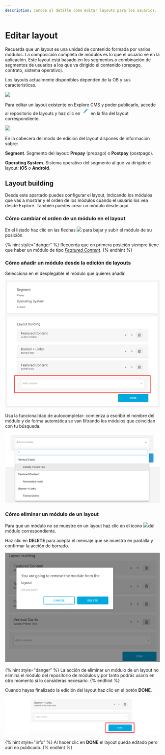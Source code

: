 ```yaml
---
description: Conoce al detalle cómo editar layouts para los usuarios.
---
```


# Editar layout

Recuerda que un layout es una unidad de contenido formada por varios módulos. La composición completa de módulos es lo que el usuario ve en la aplicación. Este layout está basado en los segmentos o combinación de segmentos de usuarios a los que va dirigido el contenido \(prepago, contrato, sistema operativo\).

Los layouts actualmente disponibles dependen de la OB y sus características.

![](https://lh6.googleusercontent.com/FdJIOgERcMtTfTcV7ehhcTKaYLbGIM4vmUoOPmxSg2VZDNA7FbPTJoaTrVQihA5_4EcQgYbGXjLsIrfNW4xX4YQ3gBA44iQOQl2MA2SNNcEtYtFfw3UN8HUXdS31GwVTzUsbOf7-)

Para editar un layout existente en Explore CMS y poder publicarlo, accede al repositorio de layouts y haz clic en ![](../.gitbook/assets/icono_editar.png) en la fila del layout correspondiente.

![](https://lh3.googleusercontent.com/t2IaTREbk-P1nHvx8nJ1SGOS423cQyTdPdvSRznGPXFFECYQFXtw9tPnHb3bd0-sARSPKaT7zExAC7_9bgmkfBc4JPQGykkLy8dmTp-Dd9gZuEz-x0SYAZ54TMKVhq0ikMiopJ73)

En la cabecera del modo de edición del layout dispones de información sobre:

**Segment**. Segmento del layout: **Prepay** \(prepago\) o **Postpay** \(postpago\).

**Operating System.** Sistema operativo del segmento al que va dirigido el layout: **iOS** o **Android**.

## Layout building

Desde este apartado puedes configurar el layout, indicando los módulos que vas a mostrar y el orden de los módulos cuando el usuario los vea desde Explore. También puedes crear un módulo desde aquí.

### Cómo cambiar el orden de un módulo en el layout

En el listado haz clic en las flechas ![](https://lh5.googleusercontent.com/VzfjcfEIrPHTLjp_bPrzRkNxpTM4IcMOY2uwN0-ZS4mQqX_ySYoDGL7-FUbKaEPhwY0IQsrvaqGokR0qdpReVgjg-F3U6rLteuZDl3Wc4wpmFbK2sy9Kq7hiaIh5faycHrlgB2ED) para bajar y subir el módulo de su posición.

{% hint style="danger" %}
Recuerda que en primera posición siempre tiene que haber un módulo de tipo [_Featured Content_](../modulo/crear-modulo/featured-content.md).
{% endhint %}

### Cómo añadir un módulo desde la edición de layouts

Selecciona en el desplegable el módulo que quieres añadir.

![](../.gitbook/assets/image%20%2860%29.png)

Usa la funcionalidad de autocompletar: comienza a escribir el nombre del módulo y de forma automática se van filtrando los módulos que coincidan con tu búsqueda. 

![](../.gitbook/assets/autocompletar.png)

### Cómo eliminar un módulo de un layout

Para que un módulo no se muestre en un layout haz clic en el icono ![](https://lh5.googleusercontent.com/q0qzCAHIyMnv9dyt1hP6CQAHLrJGow0i9F0V5Eee4bWiyqX8RTP2Q7ZYTiXTEOSYO9yyk3hxZIldCKjYgQUDM4bKJK-G9K4i0mPjYGhWacvIkKvvztVn2k_d5tyVKrz55H9TZm9j)del módulo correspondiente.

Haz clic en **DELETE** para acepta el mensaje que se muestra en pantalla y confirmar la acción de borrado.

![](../.gitbook/assets/image%20%2832%29.png)

{% hint style="danger" %}
La acción de eliminar un módulo de un layout no elimina el módulo del repositorio de módulos y por tanto podrás usarlo en otro momento si lo consideras necesario.
{% endhint %}

Cuando hayas finalizado la edición del layout haz clic en el botón **DONE**. 

![](../.gitbook/assets/image%20%2818%29.png)

{% hint style="info" %}
Al hacer clic en **DONE** el layout queda editado pero aún no publicado.
{% endhint %}

